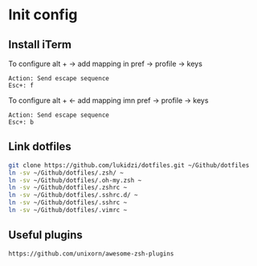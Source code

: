# Init config

## Install iTerm
To configure alt + -> add mapping in pref -> profile -> keys
```
Action: Send escape sequence
Esc+: f
```
To configure alt + <- add mapping imn pref -> profile -> keys
```
Action: Send escape sequence
Esc+: b
```

## Link dotfiles

```bash
git clone https://github.com/lukidzi/dotfiles.git ~/Github/dotfiles
ln -sv ~/Github/dotfiles/.zsh/ ~
ln -sv ~/Github/dotfiles/.oh-my.zsh ~
ln -sv ~/Github/dotfiles/.zshrc ~
ln -sv ~/Github/dotfiles/.sshrc.d/ ~
ln -sv ~/Github/dotfiles/.sshrc ~
ln -sv ~/Github/dotfiles/.vimrc ~
```

## Useful plugins

```https://github.com/unixorn/awesome-zsh-plugins```
